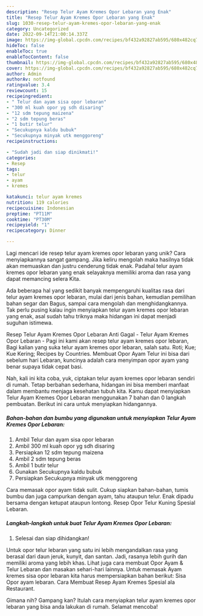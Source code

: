 ```yaml
---
description: "Resep Telur Ayam Kremes Opor Lebaran yang Enak"
title: "Resep Telur Ayam Kremes Opor Lebaran yang Enak"
slug: 1030-resep-telur-ayam-kremes-opor-lebaran-yang-enak
category: Uncategorized
date: 2022-09-14T21:00:14.337Z
image: https://img-global.cpcdn.com/recipes/bf432a92827ab595/680x482cq70/telur-ayam-kremes-opor-lebaran-foto-resep-utama.jpg
hideToc: false
enableToc: true
enableTocContent: false
thumbnail: https://img-global.cpcdn.com/recipes/bf432a92827ab595/680x482cq70/telur-ayam-kremes-opor-lebaran-foto-resep-utama.jpg
cover: https://img-global.cpcdn.com/recipes/bf432a92827ab595/680x482cq70/telur-ayam-kremes-opor-lebaran-foto-resep-utama.jpg
author: Admin
authorAv: notfound
ratingvalue: 3.4
reviewcount: 15
recipeingredient:
- " Telur dan ayam sisa opor lebaran"
- "300 ml kuah opor yg sdh disaring"
- "12 sdm tepung maizena"
- "2 sdm tepung beras"
- "1 butir telur"
- "Secukupnya kaldu bubuk"
- "Secukupnya minyak utk menggoreng"
recipeinstructions:

- "Sudah jadi dan siap dinikmati!"
categories:
- Resep
tags:
- telur
- ayam
- kremes

katakunci: telur ayam kremes 
nutrition: 119 calories
recipecuisine: Indonesian
preptime: "PT11M"
cooktime: "PT30M"
recipeyield: "1"
recipecategory: Dinner

---
```





Lagi mencari ide resep telur ayam kremes opor lebaran yang unik? Cara menyiapkannya sangat gampang. Jika keliru mengolah maka hasilnya tidak akan memuaskan dan justru cenderung tidak enak. Padahal telur ayam kremes opor lebaran yang enak selayaknya memiliki aroma dan rasa yang dapat memancing selera Kita.





Ada beberapa hal yang sedikit banyak mempengaruhi kualitas rasa dari telur ayam kremes opor lebaran, mulai dari jenis bahan, kemudian pemilihan bahan segar dan Bagus, sampai cara mengolah dan menghidangkannya. Tak perlu pusing kalau ingin menyiapkan telur ayam kremes opor lebaran yang enak,      asal sudah tahu triknya maka hidangan ini dapat menjadi suguhan istimewa.














Resep Telur Ayam Kremes Opor Lebaran Anti Gagal - Telur Ayam Kremes Opor Lebaran - Pagi ini kami akan resep telur ayam kremes opor lebaran, Bagi kalian yang suka telur ayam kremes opor lebaran, salah satu. Roti; Kue; Kue Kering; Recipes by Countries. Membuat Opor Ayam Telur ini bisa dari sebelum hari Lebaran, kuncinya adalah cara menyimpan opor ayam yang benar supaya tidak cepat basi.






Nah, kali ini kita coba, yuk, ciptakan telur ayam kremes opor lebaran sendiri di rumah. Tetap berbahan sederhana, hidangan ini bisa memberi manfaat dalam membantu menjaga kesehatan tubuh kita. Kamu dapat menyiapkan Telur Ayam Kremes Opor Lebaran menggunakan 7 bahan dan 0 langkah pembuatan. Berikut ini cara untuk menyiapkan hidangannya.

<!--inarticleads1-->

##### Bahan-bahan dan bumbu yang digunakan untuk menyiapkan Telur Ayam Kremes Opor Lebaran:

1. Ambil  Telur dan ayam sisa opor lebaran
1. Ambil 300 ml kuah opor yg sdh disaring
1. Persiapkan 12 sdm tepung maizena
1. Ambil 2 sdm tepung beras
1. Ambil 1 butir telur
1. Gunakan Secukupnya kaldu bubuk
1. Persiapkan Secukupnya minyak utk menggoreng


Cara memasak opor ayam tidak sulit. Cukup siapkan bahan-bahan, tumis bumbu dan juga campurkan dengan ayam, tahu ataupun telur. Enak dipadu bersama dengan ketupat ataupun lontong. Resep Opor Telur Kuning Spesial Lebaran. 

<!--inarticleads2-->

##### Langkah-langkah untuk buat Telur Ayam Kremes Opor Lebaran:


1. Selesai dan siap dihidangkan!

Untuk opor telur lebaran yang satu ini lebih mengandalkan rasa yang berasal dari daun jeruk, kunyit, dan santan. Jadi, rasanya lebih gurih dan memiliki aroma yang lebih khas. Lihat juga cara membuat Opor Ayam &amp; Telur Lebaran dan masakan sehari-hari lainnya. Untuk memasak Ayam kremes sisa opor lebaran kita harus mempersiapkan bahan berikut: Sisa Opor ayam lebaran. Cara Membuat Resep Ayam Kremes Spesial ala Restaurant. 

Gimana nih? Gampang kan? Itulah cara menyiapkan telur ayam kremes opor lebaran yang bisa anda lakukan di rumah. Selamat mencoba!
